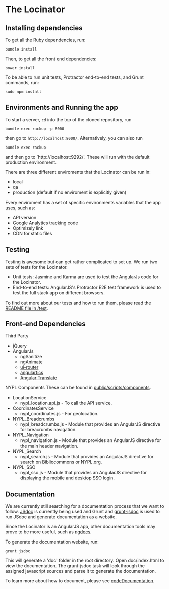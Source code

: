 # The Locinator

## Installing dependencies
To get all the Ruby dependencies, run:

    bundle install

Then, to get all the front end dependencies:

    bower install

To be able to run unit tests, Protractor end-to-end tests, and Grunt commands, run:

    sudo npm install

## Environments and Running the app
To start a server, `cd` into the top of the cloned repository, run

    bundle exec rackup -p 8000

then go to `http://localhost:8000/`. Alternatively, you can also run

    bundle exec rackup

and then go to `http://localhost:9292/'. These will run with the default production environment.

There are three different enviroments that the Locinator can be run in:
* local
* qa
* production (default if no enviroment is explicitly given)

Every enviroment has a set of specific environments variables that the app uses, such as:
* API version
* Google Analytics tracking code
* Optimizely link
* CDN for static files

## Testing

Testing is awesome but can get rather complicated to set up. We run two sets of tests for the Locinator.
* Unit tests: Jasmine and Karma are used to test the AngularJs code for the Locinator.
* End-to-end tests: AngularJS's Protractor E2E test framework is used to test the full stack app on different browsers.

To find out more about our tests and how to run them, please read the [README file in /test](test).

## Front-end Dependencies

Third Party
* jQuery
* AngularJs
  * ngSanitize
  * ngAnimate
  * [ui-router](https://github.com/angular-ui/ui-router)
  * [angulartics](http://luisfarzati.github.io/angulartics/)
  * [Angular Translate](http://angular-translate.github.io/)

NYPL Components
These can be found in [public/scripts/components](public/scripts/components).
* LocationService
  * nypl_location.api.js - To call the API service.
* CoordinatesService
  * nypl_coordinates.js - For geolocation.
* NYPL_Breadcrumbs
  * nypl_breadcrumbs.js - Module that provides an AngularJS directive for breacrumbs navigation. 
* NYPL_Navigation
  * nypl_navigation.js - Module that provides an AngularJS directive for the main header navigation.
* NYPL_Search
  * nypl_search.js - Module that provides an AngularJS directive for search on Bibliocommons or NYPL.org.
* NYPL_SSO
  * nypl_sso.js - Module that provides an AngularJS directive for displaying the mobile and desktop SSO login.

## Documentation

We are currently still searching for a documentation process that we want to follow. [JSdoc](http://usejsdoc.org/) is currently being used and Grunt and [grunt-jsdoc](https://github.com/krampstudio/grunt-jsdoc) is used to run JSdoc and generate documentation as a website.

Since the Locinator is an AngularJS app, other documentation tools may prove to be more useful, such as [ngdocs](https://www.npmjs.org/package/grunt-ngdocs).

To generate the documentation website, run:

    grunt jsdoc

This will generate a 'doc' folder in the root directory. Open doc/index.html to view the documentation. The grunt-jsdoc task will look through the assigned javascript sources and parse it to generate the documentation.

To learn more about how to document, please see [codeDocumentation](codeDocumentation.md).
